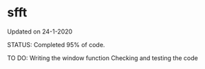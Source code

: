 # sfft

Updated on 24-1-2020

STATUS:
Completed 95% of code. 

TO DO:
Writing the window function
Checking and testing the code
